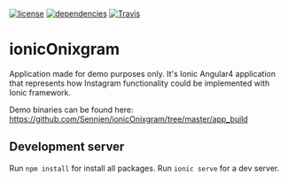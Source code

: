[![license](https://img.shields.io/github/license/mrjazz/onixinstapp.svg?style=flat-square)](license)
[![dependencies](https://www.versioneye.com/user/projects/59f8839e0fb24f1ec2863979/badge.svg?style=flat-square)](dependencies)
[![Travis](https://img.shields.io/travis/mrjazz/onixinstapp.svg?style=flat-square)](build)

# ionicOnixgram

Application made for demo purposes only. It's Ionic Angular4 application that represents how Instagram functionality could be implemented with Ionic framework.

Demo binaries can be found here: https://github.com/Sennjen/ionicOnixgram/tree/master/app_build

## Development server

Run `npm install` for install all packages. Run `ionic serve` for a dev server.
